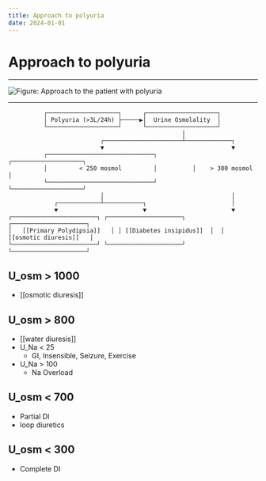 ```yaml
---
title: Approach to polyuria
date: 2024-01-01
---
```


# Approach to polyuria

---

![Figure: Approach to the patient with polyuria](https://i.imgur.com/kfUZY1e.png)

---

```
          ┌────────────────────┐      ┌────────────────────┐
          │ Polyuria (>3L/24h) ├─────▶│  Urine Osmolality  │
          └────────────────────┘      └────────────────────┘
                                                 │
                          ┌──────────────────────┴─────────────┐
                          ▼                                    ▼
          ┌──────────────────────────────┐          ┌────────────────────┐
          │         < 250 mosmol         │          │    > 300 mosmol    │
          └──────────────────────────────┘          └────────────────────┘
                          │                                    │
             ┌────────────┴───────────┐                        │
             ▼                        ▼                        ▼
┌────────────────────────┐ ┌─────────────────────┐  ┌─────────────────────┐
│   [[Primary Polydipsia]]   │ │ [[Diabetes insipidus]]  │  │  [[osmotic diuresis]]   │
└────────────────────────┘ └─────────────────────┘  └─────────────────────┘
```

## U_osm > 1000

- [[osmotic diuresis]]

## U_osm > 800

- [[water diuresis]]
- U_Na < 25
  - GI, Insensible, Seizure, Exercise
- U_Na > 100
  - Na Overload

## U_osm < 700

- Partial DI
- loop diuretics

## U_osm < 300

- Complete DI

